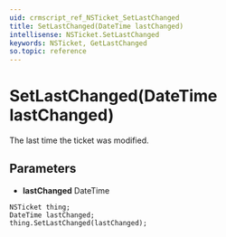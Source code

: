 ```yaml
---
uid: crmscript_ref_NSTicket_SetLastChanged
title: SetLastChanged(DateTime lastChanged)
intellisense: NSTicket.SetLastChanged
keywords: NSTicket, GetLastChanged
so.topic: reference
---
```


# SetLastChanged(DateTime lastChanged)

The last time the ticket was modified.

## Parameters

* **lastChanged** DateTime

```crmscript
NSTicket thing;
DateTime lastChanged;
thing.SetLastChanged(lastChanged);
```

